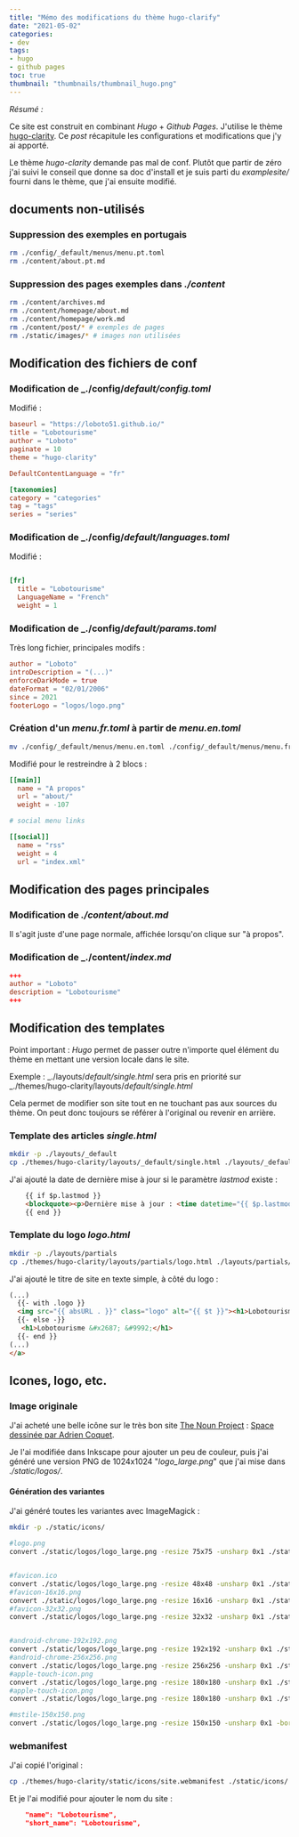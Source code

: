 ```yaml
---
title: "Mémo des modifications du thème hugo-clarify"
date: "2021-05-02"
categories:
- dev
tags:
- hugo
- github pages
toc: true
thumbnail: "thumbnails/thumbnail_hugo.png"
---
```


_Résumé :_

Ce site est construit en combinant _Hugo_ + _Github Pages_.
J'utilise le thème [hugo-clarity](https://themes.gohugo.io/hugo-clarity/). Ce _post_ récapitule les configurations et modifications que j'y ai apporté.

Le thème _hugo-clarity_ demande pas mal de conf. Plutôt que partir de zéro j'ai suivi le conseil que donne sa doc d'install et je suis parti du _examplesite/_ fourni dans le thème, que j'ai ensuite modifié.

## documents non-utilisés

### Suppression des exemples en portugais

```sh
rm ./config/_default/menus/menu.pt.toml
rm ./content/about.pt.md
```

### Suppression des pages exemples dans _./content_

```sh
rm ./content/archives.md
rm ./content/homepage/about.md
rm ./content/homepage/work.md
rm ./content/post/* # exemples de pages
rm ./static/images/* # images non utilisées
```

## Modification des fichiers de conf

### Modification de _./config/_default/config.toml_

Modifié :

```toml
baseurl = "https://loboto51.github.io/"
title = "Lobotourisme"
author = "Loboto"
paginate = 10
theme = "hugo-clarity"

DefaultContentLanguage = "fr"

[taxonomies]
category = "categories"
tag = "tags"
series = "series"
```

### Modification de _./config/_default/languages.toml_

Modifié :

```toml

[fr]
  title = "Lobotourisme"
  LanguageName = "French"
  weight = 1
```

### Modification de _./config/_default/params.toml_

Très long fichier, principales modifs :

```toml
author = "Loboto"
introDescription = "(...)"
enforceDarkMode = true
dateFormat = "02/01/2006"
since = 2021
footerLogo = "logos/logo.png"

```

### Création d'un _menu.fr.toml_ à partir de _menu.en.toml_

```sh
mv ./config/_default/menus/menu.en.toml ./config/_default/menus/menu.fr.toml
```

Modifié pour le restreindre à 2 blocs :

```toml
[[main]]
  name = "A propos"
  url = "about/"
  weight = -107

# social menu links

[[social]]
  name = "rss"
  weight = 4
  url = "index.xml"
```

## Modification des pages principales

### Modification de _./content/about.md_

Il s'agit juste d'une page normale, affichée lorsqu'on clique sur "à propos".
 

### Modification de _./content/_index.md_

```toml
+++
author = "Loboto"
description = "Lobotourisme"
+++
```

## Modification des templates

Point important :
_Hugo_ permet de passer outre n'importe quel élément du thème en mettant une version locale dans le site.

Exemple :
_./layouts/_default/single.html_ sera pris en priorité sur _./themes/hugo-clarity/layouts/_default/single.html_

Cela permet de modifier son site tout en ne touchant pas aux sources du thème. On peut donc toujours se référer à l'original ou revenir en arrière.


### Template des articles _single.html_

```sh
mkdir -p ./layouts/_default
cp ./themes/hugo-clarity/layouts/_default/single.html ./layouts/_default/
```

J'ai ajouté la date de dernière mise à jour si le paramètre _lastmod_ existe :

```html
    {{ if $p.lastmod }}
    <blockquote><p>Dernière mise à jour : <time datetime="{{ $p.lastmod.Format "Mon Jan 10 17:13:38 2020 -0700" }}">{{ $p.lastmod.Format (default "Jan 2, 2006" $.Site.Params.dateFormat) }}</time></p></blockquote>
    {{ end }}
```



### Template du logo _logo.html_

```sh
mkdir -p ./layouts/partials
cp ./themes/hugo-clarity/layouts/partials/logo.html ./layouts/partials/
```

J'ai ajouté le titre de site en texte simple, à côté du logo :

```html
(...)
  {{- with .logo }}
  <img src="{{ absURL . }}" class="logo" alt="{{ $t }}"><h1>Lobotourisme</h1> 
  {{- else -}}
   <h1>Lobotourisme &#x2687; &#9992;</h1>
  {{- end }}
(...)
</a>
```

## Icones, logo, etc.

### Image originale

J'ai acheté une belle icône sur le très bon site [The Noun Project](https://thenounproject.com/) : [Space dessinée par Adrien Coquet](https://thenounproject.com/term/space/2217279/). 

Je l'ai modifiée dans Inkscape pour ajouter un peu de couleur, puis j'ai généré une version PNG de 1024x1024 "_logo_large.png_" que j'ai mise dans _./static/logos/_.

#### Génération des variantes

J'ai généré toutes les variantes avec ImageMagick :

```sh
mkdir -p ./static/icons/

#logo.png
convert ./static/logos/logo_large.png -resize 75x75 -unsharp 0x1 ./static/logos/logo_footer.png


#favicon.ico
convert ./static/logos/logo_large.png -resize 48x48 -unsharp 0x1 ./static/icons/favicon.ico
#favicon-16x16.png
convert ./static/logos/logo_large.png -resize 16x16 -unsharp 0x1 ./static/icons/favicon-16x16.png
#favicon-32x32.png
convert ./static/logos/logo_large.png -resize 32x32 -unsharp 0x1 ./static/icons/favicon-32x32.png


#android-chrome-192x192.png
convert ./static/logos/logo_large.png -resize 192x192 -unsharp 0x1 ./static/icons/android-chrome-192x192.png
#android-chrome-256x256.png
convert ./static/logos/logo_large.png -resize 256x256 -unsharp 0x1 ./static/icons/android-chrome-256x256.png
#apple-touch-icon.png
convert ./static/logos/logo_large.png -resize 180x180 -unsharp 0x1 ./static/icons/apple-touch-icon.png
#apple-touch-icon.png
convert ./static/logos/logo_large.png -resize 180x180 -unsharp 0x1 ./static/icons/apple-touch-icon.png

#mstile-150x150.png
convert ./static/logos/logo_large.png -resize 150x150 -unsharp 0x1 -bordercolor transparent -border 60 ./static/icons/mstile-150x150.png

```

### webmanifest

J'ai copié l'original :

```sh
cp ./themes/hugo-clarity/static/icons/site.webmanifest ./static/icons/
```

Et je l'ai modifié pour ajouter le nom du site :

```json
    "name": "Lobotourisme",
    "short_name": "Lobotourisme",
```
